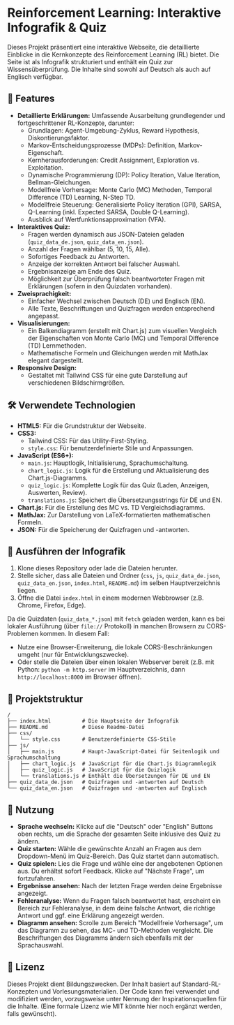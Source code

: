 # Reinforcement Learning: Interaktive Infografik & Quiz

Dieses Projekt präsentiert eine interaktive Webseite, die detaillierte Einblicke in die Kernkonzepte des Reinforcement Learning (RL) bietet. Die Seite ist als Infografik strukturiert und enthält ein Quiz zur Wissensüberprüfung. Die Inhalte sind sowohl auf Deutsch als auch auf Englisch verfügbar.

## 🌟 Features

* **Detaillierte Erklärungen:** Umfassende Ausarbeitung grundlegender und fortgeschrittener RL-Konzepte, darunter:
    * Grundlagen: Agent-Umgebung-Zyklus, Reward Hypothesis, Diskontierungsfaktor.
    * Markov-Entscheidungsprozesse (MDPs): Definition, Markov-Eigenschaft.
    * Kernherausforderungen: Credit Assignment, Exploration vs. Exploitation.
    * Dynamische Programmierung (DP): Policy Iteration, Value Iteration, Bellman-Gleichungen.
    * Modellfreie Vorhersage: Monte Carlo (MC) Methoden, Temporal Difference (TD) Learning, N-Step TD.
    * Modellfreie Steuerung: Generalisierte Policy Iteration (GPI), SARSA, Q-Learning (inkl. Expected SARSA, Double Q-Learning).
    * Ausblick auf Wertfunktionsapproximation (VFA).
* **Interaktives Quiz:**
    * Fragen werden dynamisch aus JSON-Dateien geladen (`quiz_data_de.json`, `quiz_data_en.json`).
    * Anzahl der Fragen wählbar (5, 10, 15, Alle).
    * Sofortiges Feedback zu Antworten.
    * Anzeige der korrekten Antwort bei falscher Auswahl.
    * Ergebnisanzeige am Ende des Quiz.
    * Möglichkeit zur Überprüfung falsch beantworteter Fragen mit Erklärungen (sofern in den Quizdaten vorhanden).
* **Zweisprachigkeit:**
    * Einfacher Wechsel zwischen Deutsch (DE) und Englisch (EN).
    * Alle Texte, Beschriftungen und Quizfragen werden entsprechend angepasst.
* **Visualisierungen:**
    * Ein Balkendiagramm (erstellt mit Chart.js) zum visuellen Vergleich der Eigenschaften von Monte Carlo (MC) und Temporal Difference (TD) Lernmethoden.
    * Mathematische Formeln und Gleichungen werden mit MathJax elegant dargestellt.
* **Responsive Design:**
    * Gestaltet mit Tailwind CSS für eine gute Darstellung auf verschiedenen Bildschirmgrößen.

## 🛠️ Verwendete Technologien

* **HTML5:** Für die Grundstruktur der Webseite.
* **CSS3:**
    * Tailwind CSS: Für das Utility-First-Styling.
    * `style.css`: Für benutzerdefinierte Stile und Anpassungen.
* **JavaScript (ES6+):**
    * `main.js`: Hauptlogik, Initialisierung, Sprachumschaltung.
    * `chart_logic.js`: Logik für die Erstellung und Aktualisierung des Chart.js-Diagramms.
    * `quiz_logic.js`: Komplette Logik für das Quiz (Laden, Anzeigen, Auswerten, Review).
    * `translations.js`: Speichert die Übersetzungsstrings für DE und EN.
* **Chart.js:** Für die Erstellung des MC vs. TD Vergleichsdiagramms.
* **MathJax:** Zur Darstellung von LaTeX-formatierten mathematischen Formeln.
* **JSON:** Für die Speicherung der Quizfragen und -antworten.

## 🚀 Ausführen der Infografik

1.  Klone dieses Repository oder lade die Dateien herunter.
2.  Stelle sicher, dass alle Dateien und Ordner (`css`, `js`, `quiz_data_de.json`, `quiz_data_en.json`, `index.html`, `README.md`) im selben Hauptverzeichnis liegen.
3.  Öffne die Datei `index.html` in einem modernen Webbrowser (z.B. Chrome, Firefox, Edge).

Da die Quizdaten (`quiz_data_*.json`) mit `fetch` geladen werden, kann es bei lokaler Ausführung (über `file://` Protokoll) in manchen Browsern zu CORS-Problemen kommen. In diesem Fall:
* Nutze eine Browser-Erweiterung, die lokale CORS-Beschränkungen umgeht (nur für Entwicklungszwecke).
* Oder stelle die Dateien über einen lokalen Webserver bereit (z.B. mit Python: `python -m http.server` im Hauptverzeichnis, dann `http://localhost:8000` im Browser öffnen).

## 📁 Projektstruktur

```
/
├── index.html          # Die Hauptseite der Infografik
├── README.md           # Diese Readme-Datei
├── css/
│   └── style.css       # Benutzerdefinierte CSS-Stile
├── js/
│   ├── main.js         # Haupt-JavaScript-Datei für Seitenlogik und Sprachumschaltung
│   ├── chart_logic.js  # JavaScript für die Chart.js Diagrammlogik
│   ├── quiz_logic.js   # JavaScript für die Quizlogik
│   └── translations.js # Enthält die Übersetzungen für DE und EN
├── quiz_data_de.json   # Quizfragen und -antworten auf Deutsch
└── quiz_data_en.json   # Quizfragen und -antworten auf Englisch
```

## 📖 Nutzung

* **Sprache wechseln:** Klicke auf die "Deutsch" oder "English" Buttons oben rechts, um die Sprache der gesamten Seite inklusive des Quiz zu ändern.
* **Quiz starten:** Wähle die gewünschte Anzahl an Fragen aus dem Dropdown-Menü im Quiz-Bereich. Das Quiz startet dann automatisch.
* **Quiz spielen:** Lies die Frage und wähle eine der angebotenen Optionen aus. Du erhältst sofort Feedback. Klicke auf "Nächste Frage", um fortzufahren.
* **Ergebnisse ansehen:** Nach der letzten Frage werden deine Ergebnisse angezeigt.
* **Fehleranalyse:** Wenn du Fragen falsch beantwortet hast, erscheint ein Bereich zur Fehleranalyse, in dem deine falsche Antwort, die richtige Antwort und ggf. eine Erklärung angezeigt werden.
* **Diagramm ansehen:** Scrolle zum Bereich "Modellfreie Vorhersage", um das Diagramm zu sehen, das MC- und TD-Methoden vergleicht. Die Beschriftungen des Diagramms ändern sich ebenfalls mit der Sprachauswahl.

## 📄 Lizenz

Dieses Projekt dient Bildungszwecken. Der Inhalt basiert auf Standard-RL-Konzepten und Vorlesungsmaterialien. Der Code kann frei verwendet und modifiziert werden, vorzugsweise unter Nennung der Inspirationsquellen für die Inhalte. (Eine formale Lizenz wie MIT könnte hier noch ergänzt werden, falls gewünscht).
